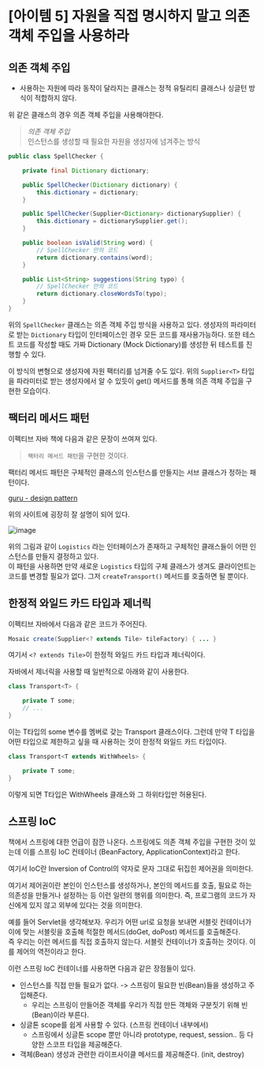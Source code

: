 # [아이템 5] 자원을 직접 명시하지 말고 의존 객체 주입을 사용하라

## 의존 객체 주입
* 사용하는 자원에 따라 동작이 달라지는 클래스는 정적 유틸리티 클래스나 싱글턴 방식이 적합하지 않다.

위 같은 클래스의 경우 의존 객체 주입을 사용해야한다.

> *의존 객체 주입* <br>
> 인스턴스를 생성할 때 필요한 자원을 생성자에 넘겨주는 방식


```java
public class SpellChecker {

    private final Dictionary dictionary;

    public SpellChecker(Dictionary dictionary) {
        this.dictionary = dictionary;
    }

    public SpellChecker(Supplier<Dictionary> dictionarySupplier) {
        this.dictionary = dictionarySupplier.get();
    }

    public boolean isValid(String word) {
        // SpellChecker 만의 코드
        return dictionary.contains(word);
    }

    public List<String> suggestions(String typo) {
        // SpellChecker 만의 코드
        return dictionary.closeWordsTo(typo);
    }
}
```

위의 `SpellChecker` 클래스는 의존 객체 주입 방식을 사용하고 있다.
생성자의 파라미터로 받는 `Dictionary` 타입이 인터페이스인 경우 모든 코드를 재사용가능하다.
또한 테스트 코드를 작성할 때도 가짜 Dictionary (Mock Dictionary)를 생성한 뒤 테스트를 진행할 수 있다.

이 방식의 변형으로 생성자에 자원 팩터리를 넘겨줄 수도 있다.
위의 `Supplier<T>` 타입을 파라미터로 받는 생성자에서 알 수 있듯이 get() 메서드를 통해 의존 객체 주입을 구현한 모습이다.

## 팩터리 메서드 패턴
이펙티브 자바 책에 다음과 같은 문장이 쓰여져 있다.
> `팩터리 메서드 패턴`을 구현한 것이다.

팩터리 메서드 패턴은 구체적인 클래스의 인스턴스를 만들지는 서브 클래스가 정하는 패턴이다.

[guru - design pattern](https://refactoring.guru/design-patterns/factory-method)

위의 사이트에 굉장히 잘 설명이 되어 있다.

![image](https://user-images.githubusercontent.com/66981851/218752073-0ff3fd56-e96f-46c9-b284-38aa0502b792.png)

위의 그림과 같이 `Logistics` 라는 인터페이스가 존재하고 구체적인 클래스들이 어떤 인스턴스를 만들지 결정하고 있다.<br>
이 패턴을 사용하면 만약 새로운 `Logistics` 타입의 구체 클래스가 생겨도 클라이언트는 코드를 변경할 필요가 없다.
그저 `createTransport()` 메서드를 호출하면 될 뿐이다.

## 한정적 와일드 카드 타입과 제너릭
이펙티브 자바에서 다음과 같은 코드가 주어진다.
```java
Mosaic create(Supplier<? extends Tile> tileFactory) { ... }
```

여기서 `<? extends Tile>`이 한정적 와일드 카드 타입과 제너릭이다.

자바에서 제너릭을 사용할 때 일반적으로 아래와 같이 사용한다.
```java
class Transport<T> {

    private T some;
    // ...
}
```
이는 T타입의 some 변수를 멤버로 갖는 Transport 클래스이다.
그런데 만약 T 타입을 어떤 타입으로 제한하고 싶을 때 사용하는 것이 한정적 와일드 카드 타입이다.
```java
class Transport<T extends WithWheels> {

    private T some;
}
```
이렇게 되면 T타입은 WithWheels 클래스와 그 하위타입만 허용된다.

## 스프링 IoC
책에서 스프링에 대한 언급이 잠깐 나온다.
스프링에도 의존 객체 주입을 구현한 것이 있는데 이를 스프링 IoC 컨테이너 (BeanFactory, ApplicationContext)라고 한다.

여기서 IoC란 Inversion of Control의 약자로 문자 그대로 뒤집힌 제어권을 의미한다.

여기서 제어권이란 본인이 인스턴스를 생성하거나,
본인의 메서드를 호출,
필요로 하는 의존성을 만들거나 설정하는 등 이런 일련의 행위를 의미한다.
즉, 프로그램의 코드가 자신에게 있지 않고 외부에 있다는 것을 의미한다.

예를 들어 Servlet을 생각해보자.
우리가 어떤 url로 요청을 보내면 서블릿 컨테이너가 이에 맞는 서블릿을 호출해 적절한 메서드(doGet, doPost) 메서드를 호출해준다.<br>
즉 우리는 이런 메서드를 직접 호출하지 않는다. 서블릿 컨테이너가 호출하는 것이다.
이를 제어의 역전이라고 한다.

이런 스프링 IoC 컨테이너를 사용하면 다음과 같은 장점들이 있다.
* 인스턴스를 직접 만들 필요가 없다. -> 스프링이 필요한 빈(Bean)들을 생성하고 주입해준다.
    * 우리는 스프링이 만들어준 객체를 우리가 직접 만든 객체와 구분짓기 위해 빈(Bean)이라 부른다.
* 싱글톤 scope를 쉽게 사용할 수 있다. (스프링 컨테이너 내부에서)
    * 스프링에서 싱글톤 scope 뿐만 아니라 prototype, request, session.. 등 다양한 스코프 타입을 제공해준다.
* 객체(Bean) 생성과 관련한 라이프사이클 메서드를 제공해준다. (init, destroy)

